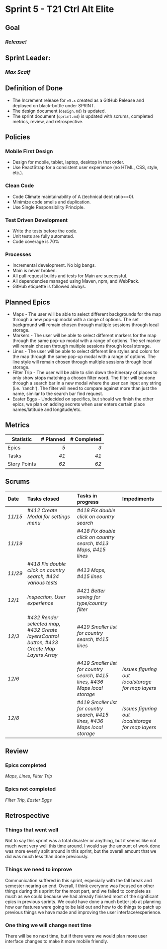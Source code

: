 # Sprint 5 - T21 Ctrl Alt Elite

## Goal
### *Release!*

## Sprint Leader: 
### *Max Scalf*

## Definition of Done

* The Increment release for `v5.x` created as a GitHub Release and deployed on black-bottle under SPRINT.
* The design document (`design.md`) is updated.
* The sprint document (`sprint.md`) is updated with scrums, completed metrics, review, and retrospective.

## Policies

### Mobile First Design
* Design for mobile, tablet, laptop, desktop in that order.
* Use ReactStrap for a consistent user experience (no HTML, CSS, style, etc.).

### Clean Code
* Code Climate maintainability of A (technical debt ratio==0).
* Minimize code smells and duplication.
* Use Single Responsibility Principle.

### Test Driven Development
* Write the tests before the code.
* Unit tests are fully automated.
* Code coverage is 70%

### Processes
* Incremental development.  No big bangs.
* Main is never broken. 
* All pull request builds and tests for Main are successful.
* All dependencies managed using Maven, npm, and WebPack.
* GitHub etiquette is followed always.


## Planned Epics
- Maps - The user will be able to select different backgrounds for the map through a new pop-up modal with a range of options. The set background will remain chosen through multiple sessions through local storage.
- Markers - The user will be able to select different markers for the map through the same pop-up modal with a range of options. The set marker will remain chosen through multiple sessions through local storage.
- Lines - The user will be able to select different line styles and colors for the map through the same pop-up modal with a range of options. The line style will remain chosen through multiple sessions through local storage.
- Filter Trip - The user will be able to slim down the itinerary of places to only show stops matching a chosen filter word. The filter will be done through a search bar in a new modal where the user can input any string (i.e. 'ranch'). The filter will need to compare against more than just the name, similar to the search bar find request.
- Easter Eggs - Undecided on specifics, but should we finish the other epics, we plan on adding secrets when user enters certain place names/latitude and longitude/etc.

## Metrics

| Statistic | # Planned | # Completed |
| --- | ---: | ---: |
| Epics | *5* | *3* |
| Tasks |  *41*   | *41* | 
| Story Points |  *62*  | *62* | 


## Scrums

| Date | Tasks closed  | Tasks in progress | Impediments |
| :--- | :--- | :--- | :--- |
| *11/15* | *#412 Create Modal for settings menu* | *#418 Fix double click on country search* |  |
|*11/19* |  |  *#418 Fix double click on country search, #413 Maps, #415 lines*| |
| *11/29* |  *#418 Fix double click on country search, #434 various tests* | *#413 Maps, #415 lines* | |
| *12/1* | *Inspection, User experience*| *#421 Better saving for type/country filter*| |
| *12/3* | *#432 Render selected map, #432 Create layersControl button, #433 Create Map Layers Array* | *#419 Smaller list for country search, #415 lines*| |
|*12/6* | | *#419 Smaller list for country search, #415 lines, #436 Maps local storage*|  *Issues figuring out localstorage for map layers* |
|*12/8* | | *#419 Smaller list for country search, #415 lines, #436 Maps local storage* | *Issues figuring out localstorage for map layers* |



## Review

### Epics completed  
*Maps, Lines, Filter Trip*

### Epics not completed 
*Filter Trip, Easter Eggs*

## Retrospective

### Things that went well
Not to say this sprint was a total disaster or anything, but it seems like not much went very well this time around. I would say the amount of work done was more evenly split around in this sprint, but the overall amount that we did was much less than done previously.
### Things we need to improve
Communication suffered in this sprint, especially with the fall break and semester nearing an end. Overall, I think everyone was focused on other things during this sprint for the most part, and we failed to complete as much as we could because we had already finished most of the significant epics in previous sprints. We could have done a much better job at planning how our features were going to be laid out and how to do things to patch up previous things we have made and improving the user interface/experience.

### One thing we will change next time
There will be no next time, but if there were we would plan more user interface changes to make it more mobile friendly.
